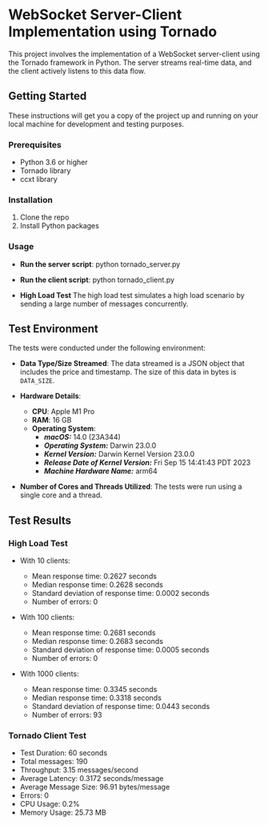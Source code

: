 # WebSocket Server-Client Implementation using Tornado

This project involves the implementation of a WebSocket server-client using the Tornado framework in Python. The server streams real-time data, and the client actively listens to this data flow.

## Getting Started

These instructions will get you a copy of the project up and running on your local machine for development and testing purposes.

### Prerequisites

- Python 3.6 or higher
- Tornado library
- ccxt library

### Installation

1. Clone the repo
2. Install Python packages

### Usage
- **Run the server script**:
    python tornado_server.py

- **Run the client script**:
    python tornado_client.py

- **High Load Test**
The high load test simulates a high load scenario by sending a large number of messages concurrently.

## Test Environment

The tests were conducted under the following environment:

- **Data Type/Size Streamed**: The data streamed is a JSON object that includes the price and timestamp. The size of this data in bytes is `DATA_SIZE`.

- **Hardware Details**:
    - **CPU**: Apple M1 Pro
    - **RAM**: 16 GB
    - **Operating System**:
        - ***macOS:*** 14.0 (23A344)
        - ***Operating System:*** Darwin 23.0.0
        - ***Kernel Version:*** Darwin Kernel Version 23.0.0
        - ***Release Date of Kernel Version:*** Fri Sep 15 14:41:43 PDT 2023
        - ***Machine Hardware Name:*** arm64

- **Number of Cores and Threads Utilized**: The tests were run using a single core and a thread.

## Test Results

### High Load Test
- With 10 clients:
    - Mean response time: 0.2627 seconds
    - Median response time: 0.2628 seconds
    - Standard deviation of response time: 0.0002 seconds
    - Number of errors: 0

- With 100 clients:
    - Mean response time: 0.2681 seconds    
    - Median response time: 0.2683 seconds  
    - Standard deviation of response time: 0.0005 seconds   
    - Number of errors: 0   

- With 1000 clients:
    - Mean response time: 0.3345 seconds
    - Median response time: 0.3318 seconds
    - Standard deviation of response time: 0.0443 seconds
    - Number of errors: 93

### Tornado Client Test

- Test Duration: 60 seconds
- Total messages: 190
- Throughput: 3.15 messages/second
- Average Latency: 0.3172 seconds/message
- Average Message Size: 96.91 bytes/message
- Errors: 0
- CPU Usage: 0.2%
- Memory Usage: 25.73 MB
